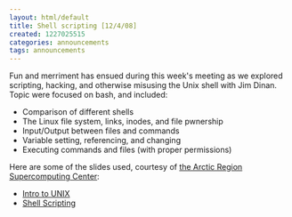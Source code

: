 ```yaml
---
layout: html/default
title: Shell scripting [12/4/08]
created: 1227025515
categories: announcements
tags: announcements
---
```

Fun and merriment has ensued during this week's meeting as we explored scripting, hacking, and otherwise misusing the Unix shell with Jim Dinan. Topic were focused on bash, and included:

*   Comparison of different shells
*   The Linux file system, links, inodes, and file pwnership
*   Input/Output between files and commands
*   Variable setting, referencing, and changing
*   Executing commands and files (with proper permissions)

Here are some of the slides used, courtesy of [the Arctic Region Supercomputing Center](http://people.arsc.edu/~cskills/schedule.shtml):

*   [Intro to UNIX](http://people.arsc.edu/%7Ecskills/lectures/ARSC_Intro_UNIX_2009.pdf)
*   [Shell Scripting](http://people.arsc.edu/%7Ecskills/lectures/ARSC_Shell_Scripting_2009.pdf)
